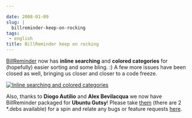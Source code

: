 ```yaml
---

date: 2008-01-09
slug: |
  billreminder-keep-on-rocking
tags:
 - english
title: BillReminder keep on rocking
---
```


[BillReminder](http://billreminder.gnulinuxbrasil.org/) now has **inline
searching** and **colored categories** for (hopefully) easier sorting
and some bling. :) A few more issues have been closed as well, bringing
us closer and closer to a code freeze.

[![Inline searching and colored
categories](http://farm3.static.flickr.com/2015/2179761148_b9231f7c9b_o.png)](http://www.flickr.com/photos/ogmaciel/2179761148/)

Also, thanks to **Diogo Autilio** and **Alex Bevilacqua** we now have
BillReminder packaged for **Ubuntu Gutsy**! Please take
[them](http://www.gnulinuxbrasil.org/downloads/) (there are 2 \*.debs
available) for a spin and relate any bugs or feature requests
[here](https://sourceforge.net/tracker/?group_id=161428).
